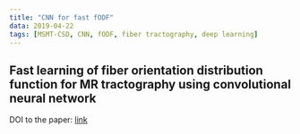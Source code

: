 ```yaml
---
title: "CNN for fast fODF"
data: 2019-04-22
tags: [MSMT-CSD, CNN, fODF, fiber tractography, deep learning]
---
```


## Fast learning of fiber orientation distribution function for MR tractography using convolutional neural network

DOI to the paper: [link](https://doi.org/10.1002/mp.13555)
